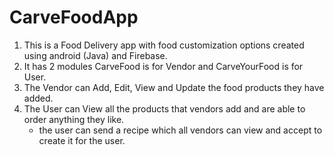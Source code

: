 # CarveFoodApp
1. This is a Food Delivery app with food customization options created using android (Java) and Firebase. 
2. It has 2 modules CarveFood is for Vendor and CarveYourFood is for User.
3. The Vendor can Add, Edit, View and Update the food products they have added.
4. The User can View all the products that vendors add and are able to order anything they like.
    - the user can send a recipe which all vendors can view and accept to create it for the user.
